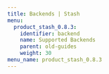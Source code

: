 ```yaml
---
title: Backends | Stash
menu:
  product_stash_0.8.3:
    identifier: backend
    name: Supported Backends
    parent: old-guides
    weight: 30
menu_name: product_stash_0.8.3
---
```

